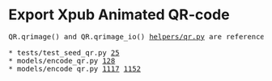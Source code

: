 # Export Xpub Animated QR-code

<pre>
QR.qrimage() and QR.qrimage_io() <a href="https://github.com/SeedSigner/seedsigner/blob/dev/src/seedsigner/helpers/qr.py">helpers/qr.py</a> are referenced in the following:

* tests/test_seed_qr.py <a href="https://github.com/SeedSigner/seedsigner/blob/dev/src/seedsigner/tests/test_seed_qr.py#L25">25</a>
* models/encode_qr.py <a href="https://github.com/SeedSigner/seedsigner/blob/dev/src/seedsigner/models/encode_qr.py#L128">128</a>
* models/encode_qr.py <a href="https://github.com/SeedSigner/seedsigner/blob/dev/src/seedsigner/gui/screens/seed_screens.py#L1117">1117</a> <a href="https://github.com/SeedSigner/seedsigner/blob/dev/src/seedsigner/gui/screens/seed_screens.py#L1152">1152</a>
</pre>